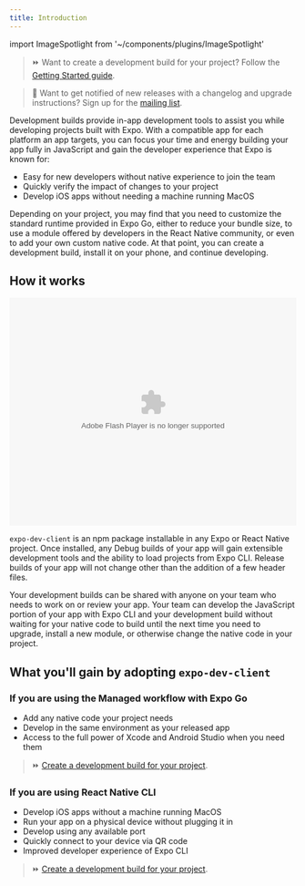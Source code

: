 ```yaml
---
title: Introduction
---
```


import ImageSpotlight from '~/components/plugins/ImageSpotlight'

> ⏩ Want to create a development build for your project? Follow the [Getting Started guide](getting-started.md).

> 👀 Want to get notified of new releases with a changelog and upgrade instructions? Sign up for the [mailing list](https://expo.dev/mailing-list/dev-client).

Development builds provide in-app development tools to assist you while developing projects built with Expo. With a compatible app for each platform an app targets, you can focus your time and energy building your app fully in JavaScript and gain the developer experience that Expo is known for:

- Easy for new developers without native experience to join the team
- Quickly verify the impact of changes to your project
- Develop iOS apps without needing a machine running MacOS

Depending on your project, you may find that you need to customize the standard runtime provided in Expo Go, either to reduce your bundle size, to use a module offered by developers in the React Native community, or even to add your own custom native code. At that point, you can create a development build, install it on your phone, and continue developing.

## How it works

<object width="100%" height="400">
  <param name="movie" value="https://youtube.com/embed/_SWalkrP0CA" />
  <param name="wmode" value="transparent" />
  <embed src="https://youtube.com/embed/_SWalkrP0CA" type="application/x-shockwave-flash" wmode="transparent" width="100%" height="400" />
</object>

`expo-dev-client` is an npm package installable in any Expo or React Native project. Once installed, any Debug builds of your app will gain extensible development tools and the ability to load projects from Expo CLI. Release builds of your app will not change other than the addition of a few header files.

Your development builds can be shared with anyone on your team who needs to work on or review your app. Your team can develop the JavaScript portion of your app with Expo CLI and your development build without waiting for your native code to build until the next time you need to upgrade, install a new module, or otherwise change the native code in your project.

## What you'll gain by adopting `expo-dev-client`

### If you are using the Managed workflow with Expo Go

- Add any native code your project needs
- Develop in the same environment as your released app
- Access to the full power of Xcode and Android Studio when you need them

> ⏩ [Create a development build for your project](getting-started.md).

### If you are using React Native CLI

- Develop iOS apps without a machine running MacOS
- Run your app on a physical device without plugging it in
- Develop using any available port
- Quickly connect to your device via QR code
- Improved developer experience of Expo CLI

> ⏩ [Create a development build for your project](installation.md).
